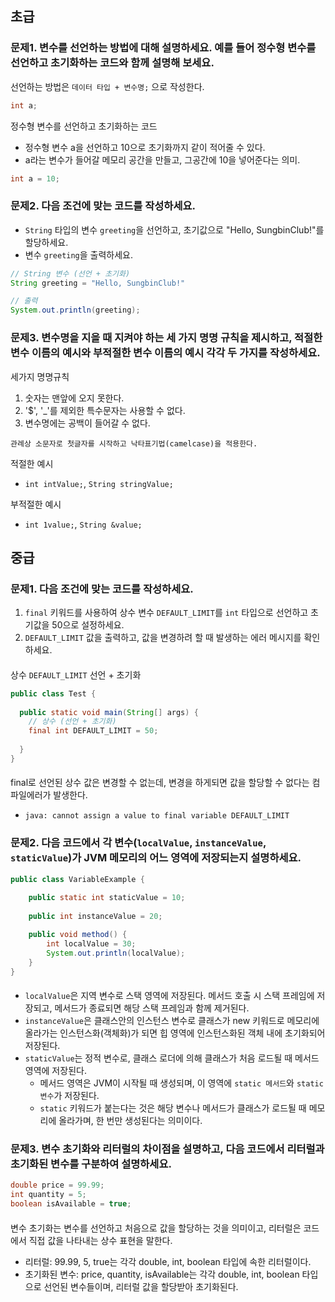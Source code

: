 ## 초급

### 문제1. 변수를 선언하는 방법에 대해 설명하세요. 예를 들어 정수형 변수를 선언하고 초기화하는 코드와 함께 설명해 보세요.

선언하는 방법은 `데이터 타입 + 변수명;` 으로 작성한다.
```java
int a;
```

정수형 변수를 선언하고 초기화하는 코드
- 정수형 변수 a을 선언하고 10으로 초기화까지 같이 적어줄 수 있다.
- a라는 변수가 들어갈 메모리 공간을 만들고, 그공간에 10을 넣어준다는 의미.
```java
int a = 10;
```

### 문제2. 다음 조건에 맞는 코드를 작성하세요.

- `String` 타입의 변수 `greeting`을 선언하고, 초기값으로 "Hello, SungbinClub!"를 할당하세요.
- 변수 `greeting`을 출력하세요.

```java
// String 변수 (선언 + 초기화)
String greeting = "Hello, SungbinClub!"

// 출력
System.out.println(greeting);
```

### 문제3. 변수명을 지을 때 지켜야 하는 **세 가지 명명 규칙**을 제시하고, 적절한 변수 이름의 예시와 부적절한 변수 이름의 예시 각각 두 가지를 작성하세요.

세가지 명명규칙
1. 숫자는 맨앞에 오지 못한다.
2. '$', '_'를 제외한 특수문자는 사용할 수 없다.
3. 변수명에는 공백이 들어갈 수 없다.

`관례상 소문자로 첫글자를 시작하고 낙타표기법(camelcase)을 적용한다.`

적절한 예시
- `int intValue;`, `String stringValue;`

부적절한 예시
- `int 1value;`, `String &value;`


## 중급

### 문제1. 다음 조건에 맞는 코드를 작성하세요.

1. `final` 키워드를 사용하여 상수 변수 `DEFAULT_LIMIT`를 `int` 타입으로 선언하고 초기값을 50으로 설정하세요.
2. `DEFAULT_LIMIT` 값을 출력하고, 값을 변경하려 할 때 발생하는 에러 메시지를 확인하세요.

####
상수 `DEFAULT_LIMIT` 선언 + 초기화
```java
public class Test {
    
  public static void main(String[] args) {
    // 상수 (선언 + 초기화)
    final int DEFAULT_LIMIT = 50;
    
  }
}
```
####
final로 선언된 상수 값은 변경할 수 없는데, 변경을 하게되면 값을 할당할 수 없다는 컴파일에러가 발생한다.
- `java: cannot assign a value to final variable DEFAULT_LIMIT`

### 문제2. 다음 코드에서 각 변수(`localValue`, `instanceValue`, `staticValue`)가 JVM 메모리의 어느 영역에 저장되는지 설명하세요.
```java
public class VariableExample {
  
    public static int staticValue = 10;
    
    public int instanceValue = 20;

    public void method() {
        int localValue = 30;
        System.out.println(localValue);
    }
} 
```

####
- `localValue`은 지역 변수로 스택 영역에 저장된다. 메서드 호출 시 스택 프레임에 저장되고, 메서드가 종료되면 해당 스택 프레임과 함께 제거된다.
- `instanceValue`은 클래스안의 인스턴스 변수로 클래스가 new 키워드로 메모리에 올라가는 인스턴스화(객체화)가 되면 힙 영역에 인스턴스화된 객체 내에 초기화되어 저장된다.
- `staticValue`는 정적 변수로, 클래스 로더에 의해 클래스가 처음 로드될 때 메서드 영역에 저장된다.
  - 메서드 영역은 JVM이 시작될 때 생성되며, 이 영역에 `static 메서드`와 `static 변수`가 저장된다.
  - `static` 키워드가 붙는다는 것은 해당 변수나 메서드가 클래스가 로드될 때 메모리에 올라가며, 한 번만 생성된다는 의미이다.

### 문제3. 변수 초기화와 리터럴의 차이점을 설명하고, 다음 코드에서 리터럴과 초기화된 변수를 구분하여 설명하세요.

```java
double price = 99.99;
int quantity = 5;
boolean isAvailable = true;
```

####
변수 초기화는 변수를 선언하고 처음으로 값을 할당하는 것을 의미이고, 리터럴은 코드에서 직접 값을 나타내는 상수 표현을 말한다.

- 리터럴: 99.99, 5, true는 각각 double, int, boolean 타입에 속한 리터럴이다.
- 초기화된 변수: price, quantity, isAvailable는 각각 double, int, boolean 타입으로 선언된 변수들이며, 리터럴 값을 할당받아 초기화된다.